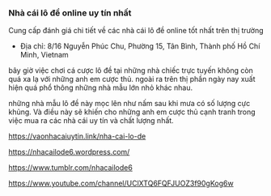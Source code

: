 ### Nhà cái lô đề online uy tín nhất

Cung cấp đánh giá chi tiết về các nhà cái lô đề online tốt nhất trên thị trường

- Địa chỉ: 8/16 Nguyễn Phúc Chu, Phường 15, Tân Bình, Thành phố Hồ Chí Minh, Vietnam

bây giờ việc chơi cá cược lô đề tại những nhà chiếc trực tuyến không còn quá xa lạ với những anh em cược thủ. ngoài ra trên thị phần ngày nay xuất hiện quá phổ thông những nhà mẫu lớn nhỏ khác nhau.

những nhà mẫu lô đề này mọc lên như nấm sau khi mưa có số lượng cực khủng. Và điều này sẽ khiến cho những anh em cược thủ cạnh tranh trong việc mua ra các nhà cái uy tín và chất lượng nhất.

https://vaonhacaiuytin.link/nha-cai-lo-de

https://nhacailode6.wordpress.com/

https://www.tumblr.com/nhacailode6

https://www.youtube.com/channel/UClXTQ6FQFJUOZ3f90gKog6w
